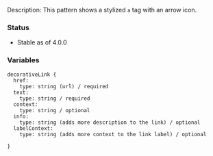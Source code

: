 Description: This pattern shows a stylized `a` tag with an arrow icon.

### Status
* Stable as of 4.0.0

### Variables
~~~
decorativeLink {
  href:
    type: string (url) / required
  text:
    type: string / required
  context: 
    type: string / optional
  info: 
    type: string (adds more description to the link) / optional
  labelContext:
    type: string (adds more context to the link label) / optional

}
~~~
